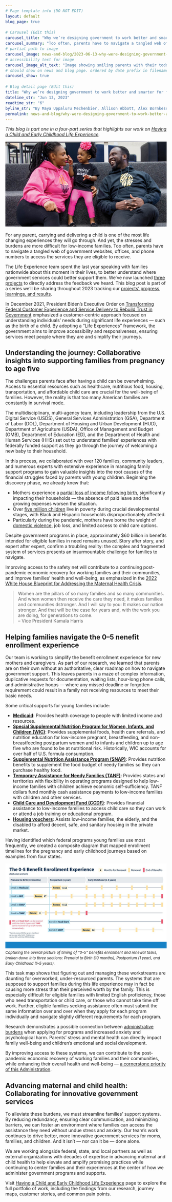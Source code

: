 ```yaml
---
# Page template info (DO NOT EDIT)
layout: default
blog_page: true

# Carousel (Edit this)
carousel_title: "Why we’re designing government to work better and smarter for families"
carousel_summary: "Too often, parents have to navigate a tangled web of government websites, offices, and phone numbers to access the services they are eligible to receive."
# partial path to image
carousel_image: news-and-blog/2023-06-13-why-were-designing-government-to-work-better-and-smarter-for-families-img/carousel-families-card.jpg
# accessibility text for image
carousel_image_alt_text: "Image showing smiling parents with their toddler"
# should show on news and blog page. ordered by date prefix in filename
carousel_show: true

# Blog detail page (Edit this)
title: "Why we’re designing government to work better and smarter for families"
dateline_str: "Jun 13, 2023"
readtime_str: "6"
byline_str: "By Maya Uppaluru Mechenbier, Allison Abbott, Alex Bornkessel, Alana Buroff, and Phoebe Brauer"
permalink: news-and-blog/why-were-designing-government-to-work-better-and-smarter-for-families-dee5c2
---
```


_This blog is part one in a four-part series that highlights our work on [Having a Child and Early Childhood Life Experience](https://www.performance.gov/cx/life-experiences/having-a-child-and-early-childhood-for-low-income-families/)._

![Photograph of a mother and father sitting with their young daughter. The daughter is touching their mother's nose while the father is looking on smiling.](2023-06-13-why-were-designing-government-to-work-better-and-smarter-for-families-img/ws01Qg.png)

For any parent, carrying and delivering a child is one of the most life changing experiences they will go through. And
yet, the stresses and burdens are more difficult for low-income families. Too often, parents have to navigate a tangled
web of government websites, offices, and phone numbers to access the services they are eligible to receive.

The Life Experience team spent the last year speaking with families nationwide about this moment in their lives, to
better understand where government services could better support them. We’ve now launched [three projects](https://www.performance.gov/cx/life-experiences/having-a-child-and-early-childhood-for-low-income-families/) to directly address the feedback we heard. This blog post is part of a series we’ll be sharing throughout 2023 tracking our [projects’ progress, learnings, and results](https://www.performance.gov/pma/cx/strategy/2/).

In December 2021, President Biden’s Executive Order on [Transforming Federal Customer Experience and Service Delivery to Rebuild Trust in Government](https://www.whitehouse.gov/briefing-room/presidential-actions/2021/12/13/executive-order-on-transforming-federal-customer-experience-and-service-delivery-to-rebuild-trust-in-government/)
emphasized a customer-centric approach focused on understanding individuals’ needs during significant life experiences — such as the birth of a child. By adopting a “Life Experiences” framework, the government aims to improve accessibility and responsiveness, ensuring services meet people where they are and simplify their journeys.

## Understanding the journey: Collaborative insights into supporting families from pregnancy to age five

The challenges parents face after having a child can be overwhelming. Access to essential resources such as healthcare,
nutritious food, housing, transportation, and affordable child care are crucial for the well-being of families. However, the reality is that too many American families are constantly in survival mode.

The multidisciplinary, multi-agency team, including leadership from the U.S. Digital Service (USDS), General Services
Administration (GSA), Department of Labor (DOL), Department of Housing and Urban Development (HUD), Department of
Agriculture (USDA), Office of Management and Budget (OMB), Department of Education (ED), and the Department of Health
and Human Services (HHS) set out to understand families’ experiences with federally funded support as they go through
the journey of welcoming a new baby to their household.

In this process, we collaborated with over 120 families, community leaders, and numerous experts with extensive
experience in managing family support programs to gain valuable insights into the root causes of the financial struggles faced by parents with young children. Beginning the discovery phase, we already knew that:

- Mothers experience
  a [partial loss of income following birth](https://www.census.gov/library/stories/2020/06/cost-of-motherhood-on-womens-employment-and-earnings.html),
  significantly impacting their households — the absence of paid leave and the growing expenses worsen the situation.
- Over [five million children](https://www.census.gov/library/stories/2022/09/record-drop-in-child-poverty.html) live
  in poverty during crucial developmental stages, with Black and Hispanic households disproportionately affected.
- Particularly during the pandemic, mothers have borne the weight
  of [domestic violence](https://www.sciencedirect.com/science/article/pii/S0735675720303077), job loss, and limited
  access to child care options.

Despite government programs in place, approximately $60 billion in benefits intended for eligible families in need
remains unused. Story after story, and expert after expert, confirm a troubling reality: the complex and fragmented
system of services presents an insurmountable challenge for families to navigate.

Improving access to the safety net will contribute to a continuing post-pandemic economic recovery for working families
and their communities, and improve families’ health and well-being, as emphasized in the [2022 White House Blueprint for Addressing the Maternal Health Crisis](https://www.whitehouse.gov/wp-content/uploads/2022/06/Maternal-Health-Blueprint.pdf).

<blockquote class="pullquote" markdown="1">
  Women are the pillars of so many families and so many communities. And when women then receive the care they need, it makes families and communities dstronger. And I will say to you: It makes our nation stronger. And that will be the case for years and, with the work you are doing, for generations to come.
  <footer>– Vice President Kamala Harris</footer>
</blockquote>

## Helping families navigate the 0–5 nenefit enrollment experience

Our team is working to simplify the benefit enrollment experience for new mothers and caregivers. As part of our
research, we learned that parents are on their own without an authoritative, clear roadmap on how to navigate government support. This leaves parents in a maze of complex information, duplicative requests for documentation, waiting lists, hour-long phone calls, and administrative hoops — where any missed deadline or forgotten requirement could result in a family not receiving resources to meet their basic needs.

Some critical supports for young families include:

- [**Medicaid**](https://www.medicaid.gov/): Provides health coverage to people with limited income and resources.
- [**Special Supplemental Nutrition Program for Women, Infants, and Children (WIC)**](https://www.fns.usda.gov/wic):
  Provides supplemental foods, health care referrals, and nutrition education for low-income pregnant, breastfeeding, and non-breastfeeding postpartum women and to infants and children up to age five who are found to be at nutritional risk. Historically, WIC accounts for over half of U.S. formula consumption.
- [**Supplemental Nutrition Assistance Program (SNAP)**](https://www.fns.usda.gov/snap/supplemental-nutrition-assistance-program): Provides nutrition benefits to supplement the food budget of needy families so they can purchase healthy food.
- [**Temporary Assistance for Needy Families (TANF)**](https://www.acf.hhs.gov/ofa/programs/temporary-assistance-needy-families-tanf): Provides states and territories with flexibility in operating programs designed to help low-income families with children achieve economic self-sufficiency. TANF dollars fund monthly cash assistance payments to low-income families with children and other services.
- [**Child Care and Development Fund (CCDF)**](https://www.acf.hhs.gov/occ): Provides financial assistance to low-income families to access child care so they can work or attend a job training or educational program.
- [**Housing vouchers**](https://www.hud.gov/topics/housing_choice_voucher_program_section_8): Assists low-income
  families, the elderly, and the disabled to afford decent, safe, and sanitary housing in the private market.

Having identified which federal programs young families use most frequently, we created a composite diagram that mapped
enrollment timelines for the pregnancy and early childhood journeys based on examples from four states.

![An image of a task map that captures the overall timing of the “0–5” benefits enrollment and renewal experience. Tasks are broken down into three sections: Prenatal to Birth (10 months), Postpartum (1 year), and Early Childhood (1–5 years).](2023-06-13-why-were-designing-government-to-work-better-and-smarter-for-families-img/FpAWxQ.png)
<small>_Capturing the overall picture of timing of “0–5” benefits enrollment and renewal tasks, broken down into three
sections: Prenatal to Birth (10 months), Postpartum (1 year), and Early Childhood (1–5 years)._</small>

This task map shows that figuring out and managing these workstreams are daunting for overworked, under-resourced
parents. The systems that are supposed to support families during this life experience may in fact be causing more
stress than their perceived worth by the family. This is especially difficult for eligible families with limited English proficiency, those who need transportation or child care, or those who cannot take time off work. Further, eligible families seeking assistance often must submit the same information over and over when they apply for each program individually and navigate slightly different requirements for each program.

Research demonstrates a possible connection between [administrative burdens](https://www.healthaffairs.org/do/10.1377/hpb20200904.405159/) when applying for programs and increased anxiety and psychological harm. Parents’ stress and mental health can directly impact family well-being and children’s emotional and social development.

By improving access to these systems, we can contribute to the post-pandemic economic recovery of working families and
their communities, while enhancing their overall health and well-being — [a cornerstone priority of this Administration](https://www.whitehouse.gov/wp-content/uploads/2022/06/Maternal-Health-Blueprint.pdf).

## Advancing maternal and child health: Collaborating for innovative government services

To alleviate these burdens, we must streamline families’ support systems. By reducing redundancy, ensuring clear
communication, and minimizing barriers, we can foster an environment where families can access the assistance they need
without undue stress and anxiety. Our team’s work continues to drive better, more innovative government services for
moms, families, and children. And it isn’t — nor can it be — done alone.

We are working alongside federal, state, and local partners as well as external organizations with decades of expertise
in advancing maternal and child health to help elevate and amplify promising practices while continuing to center
families and their experiences at the center of how we administer government programs and supports.

Visit [Having a Child and Early Childhood Life Experience](https://www.performance.gov/cx/life-experiences/having-a-child-and-early-childhood-for-low-income-families/)
page to explore the full portfolio of work, including the findings from our research, journey maps, customer stories,
and common pain points.
